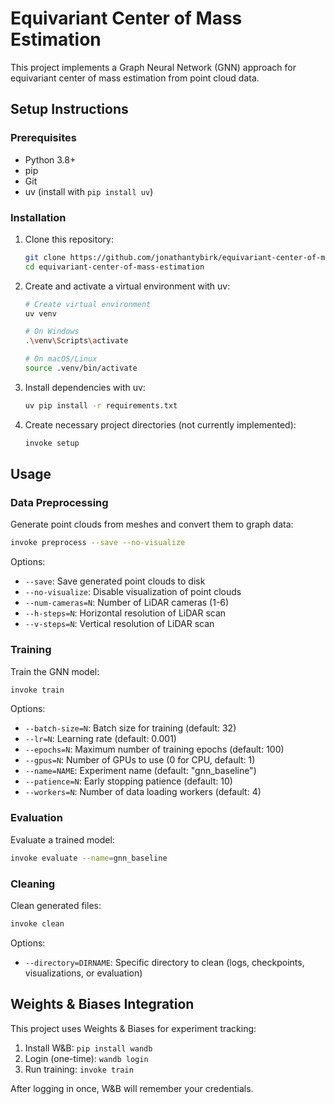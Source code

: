 # Equivariant Center of Mass Estimation

This project implements a Graph Neural Network (GNN) approach for equivariant center of mass estimation from point cloud data.

## Setup Instructions

### Prerequisites

- Python 3.8+
- pip
- Git
- uv (install with `pip install uv`)

### Installation

1. Clone this repository:

   ```bash
   git clone https://github.com/jonathantybirk/equivariant-center-of-mass-estimation
   cd equivariant-center-of-mass-estimation
   ```

2. Create and activate a virtual environment with uv:

   ```bash
   # Create virtual environment
   uv venv

   # On Windows
   .\venv\Scripts\activate

   # On macOS/Linux
   source .venv/bin/activate
   ```

3. Install dependencies with uv:

   ```bash
   uv pip install -r requirements.txt
   ```

4. Create necessary project directories (not currently implemented): 
   ```bash
   invoke setup
   ```

## Usage

### Data Preprocessing

Generate point clouds from meshes and convert them to graph data:

```bash
invoke preprocess --save --no-visualize
```

Options:

- `--save`: Save generated point clouds to disk
- `--no-visualize`: Disable visualization of point clouds
- `--num-cameras=N`: Number of LiDAR cameras (1-6)
- `--h-steps=N`: Horizontal resolution of LiDAR scan
- `--v-steps=N`: Vertical resolution of LiDAR scan

### Training

Train the GNN model:

```bash
invoke train
```

Options:

- `--batch-size=N`: Batch size for training (default: 32)
- `--lr=N`: Learning rate (default: 0.001)
- `--epochs=N`: Maximum number of training epochs (default: 100)
- `--gpus=N`: Number of GPUs to use (0 for CPU, default: 1)
- `--name=NAME`: Experiment name (default: "gnn_baseline")
- `--patience=N`: Early stopping patience (default: 10)
- `--workers=N`: Number of data loading workers (default: 4)

### Evaluation

Evaluate a trained model:

```bash
invoke evaluate --name=gnn_baseline
```

### Cleaning

Clean generated files:

```bash
invoke clean
```

Options:

- `--directory=DIRNAME`: Specific directory to clean (logs, checkpoints, visualizations, or evaluation)

## Weights & Biases Integration

This project uses Weights & Biases for experiment tracking:

1. Install W&B: `pip install wandb`
2. Login (one-time): `wandb login`
3. Run training: `invoke train`

After logging in once, W&B will remember your credentials.
